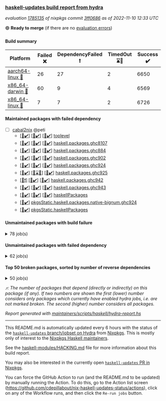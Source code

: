 ### [haskell-updates build report from hydra](https://hydra.nixos.org/jobset/nixpkgs/haskell-updates)
*evaluation [1785135](https://hydra.nixos.org/eval/1785135) of nixpkgs commit [3ff0686](https://github.com/NixOS/nixpkgs/commits/3ff06869dce7b128109ccc78767d18d4271523cc) as of 2022-11-10 12:33 UTC*

:green_circle: **Ready to merge** (if there are no [evaluation errors](https://hydra.nixos.org/jobset/nixpkgs/haskell-updates))

#### Build summary

 | Platform | Failed :x: | DependencyFailed :heavy_exclamation_mark: | TimedOut :hourglass::no_entry_sign: | Success :heavy_check_mark: | 
 | --- | --- | --- | --- | --- | 
 | [aarch64-linux :iphone:](https://hydra.nixos.org/eval/1785135?filter=.aarch64-linux) | 26 | 27 | 2 | 6650 | 
 | [x86_64-darwin :apple:](https://hydra.nixos.org/eval/1785135?filter=.x86_64-darwin) | 60 | 9 | 4 | 6569 | 
 | [x86_64-linux :penguin:](https://hydra.nixos.org/eval/1785135?filter=.x86_64-linux) | 7 | 7 | 2 | 6726 | 
#### Maintained packages with failed dependency
- [ ] [cabal2nix](https://hydra.nixos.org/eval/1785135?filter=cabal2nix) @peti
  - [[:iphone::heavy_check_mark:]](https://hydra.nixos.org/build/197968485) [[:apple::heavy_check_mark:]](https://hydra.nixos.org/build/197968441) [[:penguin::heavy_check_mark:]](https://hydra.nixos.org/build/197968507) [toplevel](https://hydra.nixos.org/eval/1785135?filter=cabal2nix)
  - [[:iphone::heavy_check_mark:]](https://hydra.nixos.org/build/197648235) [[:apple::heavy_check_mark:]](https://hydra.nixos.org/build/197649440) [[:penguin::heavy_check_mark:]](https://hydra.nixos.org/build/197650518) [haskell.packages.ghc8107](https://hydra.nixos.org/eval/1785135?filter=haskell.packages.ghc8107.cabal2nix)
  - [[:iphone::heavy_check_mark:]](https://hydra.nixos.org/build/197651482) [[:apple::heavy_check_mark:]](https://hydra.nixos.org/build/197648738) [[:penguin::heavy_check_mark:]](https://hydra.nixos.org/build/197649741) [haskell.packages.ghc884](https://hydra.nixos.org/eval/1785135?filter=haskell.packages.ghc884.cabal2nix)
  - [[:iphone::heavy_check_mark:]](https://hydra.nixos.org/build/197651268) [[:apple::heavy_check_mark:]](https://hydra.nixos.org/build/197651666) [[:penguin::heavy_check_mark:]](https://hydra.nixos.org/build/197650211) [haskell.packages.ghc902](https://hydra.nixos.org/eval/1785135?filter=haskell.packages.ghc902.cabal2nix)
  - [[:iphone::heavy_check_mark:]](https://hydra.nixos.org/build/198080245) [[:apple::heavy_check_mark:]](https://hydra.nixos.org/build/198080190) [[:penguin::heavy_check_mark:]](https://hydra.nixos.org/build/198080240) [haskell.packages.ghc924](https://hydra.nixos.org/eval/1785135?filter=haskell.packages.ghc924.cabal2nix)
  - [[:iphone::heavy_check_mark:]](https://hydra.nixos.org/build/197932582) [[:apple::hourglass::no_entry_sign:]](https://hydra.nixos.org/build/197932560) [[:penguin::heavy_check_mark:]](https://hydra.nixos.org/build/197932620) [haskell.packages.ghc925](https://hydra.nixos.org/eval/1785135?filter=haskell.packages.ghc925.cabal2nix)
  - [[:iphone::heavy_exclamation_mark:]](https://hydra.nixos.org/build/198080159) [[:apple::heavy_check_mark:]](https://hydra.nixos.org/build/198080205) [[:penguin::heavy_check_mark:]](https://hydra.nixos.org/build/198080109) [haskell.packages.ghc942](https://hydra.nixos.org/eval/1785135?filter=haskell.packages.ghc942.cabal2nix)
  - [[:iphone::heavy_check_mark:]](https://hydra.nixos.org/build/197683150) [[:apple::heavy_check_mark:]](https://hydra.nixos.org/build/197667327) [[:penguin::heavy_check_mark:]](https://hydra.nixos.org/build/197667269) [haskell.packages.ghc943](https://hydra.nixos.org/eval/1785135?filter=haskell.packages.ghc943.cabal2nix)
  - [[:iphone::heavy_check_mark:]](https://hydra.nixos.org/build/197651329) [[:apple::heavy_check_mark:]](https://hydra.nixos.org/build/197649792) [[:penguin::heavy_check_mark:]](https://hydra.nixos.org/build/197651523) [haskellPackages](https://hydra.nixos.org/eval/1785135?filter=haskellPackages.cabal2nix)
  -   [[:penguin::heavy_check_mark:]](https://hydra.nixos.org/build/198080106) [pkgsStatic.haskell.packages.native-bignum.ghc924](https://hydra.nixos.org/eval/1785135?filter=pkgsStatic.haskell.packages.native-bignum.ghc924.cabal2nix)
  -   [[:penguin::heavy_check_mark:]](https://hydra.nixos.org/build/197648354) [pkgsStatic.haskellPackages](https://hydra.nixos.org/eval/1785135?filter=pkgsStatic.haskellPackages.cabal2nix)
#### Unmaintained packages with build failure
<details><summary>78 job(s) </summary>

- [ ] [[:iphone::heavy_check_mark:]](https://hydra.nixos.org/build/197648346) [[:apple::heavy_check_mark:]](https://hydra.nixos.org/build/197649419) [[:penguin::x:]](https://hydra.nixos.org/build/197651538) [haskellPackages.scheduler](https://hydra.nixos.org/eval/1785135?filter=haskellPackages.scheduler)  :arrow_heading_up: 6 | 12
- [ ] [[:iphone::x:]](https://hydra.nixos.org/build/197588888) [[:apple::heavy_check_mark:]](https://hydra.nixos.org/build/197589072) [[:penguin::heavy_check_mark:]](https://hydra.nixos.org/build/197590254) [haskellPackages.OrderedBits](https://hydra.nixos.org/eval/1785135?filter=haskellPackages.OrderedBits)  :arrow_heading_up: 5 | 36
- [ ] [[:iphone::x:]](https://hydra.nixos.org/build/197650798) [[:apple::heavy_check_mark:]](https://hydra.nixos.org/build/197648812) [[:penguin::heavy_check_mark:]](https://hydra.nixos.org/build/197650929) [haskellPackages.hw-json-simd](https://hydra.nixos.org/eval/1785135?filter=haskellPackages.hw-json-simd)  :arrow_heading_up: 4 | 8
- [ ] [[:iphone::x:]](https://hydra.nixos.org/build/197648621) [[:apple::heavy_check_mark:]](https://hydra.nixos.org/build/197651765) [[:penguin::heavy_check_mark:]](https://hydra.nixos.org/build/197649080) [haskellPackages.hw-simd](https://hydra.nixos.org/eval/1785135?filter=haskellPackages.hw-simd)  :arrow_heading_up: 4 | 8
- [ ] [[:iphone::x:]](https://hydra.nixos.org/build/197599848) [[:apple::heavy_check_mark:]](https://hydra.nixos.org/build/197599144) [[:penguin::heavy_check_mark:]](https://hydra.nixos.org/build/197599908) [haskellPackages.long-double](https://hydra.nixos.org/eval/1785135?filter=haskellPackages.long-double)  :arrow_heading_up: 2 | 2
- [ ] [[:iphone::x:]](https://hydra.nixos.org/build/197650258) [[:apple::x:]](https://hydra.nixos.org/build/197650082) [[:penguin::heavy_check_mark:]](https://hydra.nixos.org/build/197649524) [haskellPackages.quic](https://hydra.nixos.org/eval/1785135?filter=haskellPackages.quic)  :arrow_heading_up: 2 | 2
- [ ] [[:iphone::x:]](https://hydra.nixos.org/build/197584819) [[:apple::heavy_check_mark:]](https://hydra.nixos.org/build/197590689) [[:penguin::heavy_check_mark:]](https://hydra.nixos.org/build/197604826) [haskellPackages.freetype2](https://hydra.nixos.org/eval/1785135?filter=haskellPackages.freetype2)  :arrow_heading_up: 1 | 8
- [ ] [[:iphone::x:]](https://hydra.nixos.org/build/197596598) [[:apple::x:]](https://hydra.nixos.org/build/197588217) [[:penguin::heavy_check_mark:]](https://hydra.nixos.org/build/197593375) [haskellPackages.easytensor](https://hydra.nixos.org/eval/1785135?filter=haskellPackages.easytensor)  :arrow_heading_up: 1 | 1
- [ ] [[:iphone::heavy_check_mark:]](https://hydra.nixos.org/build/197651111) [[:apple::x:]](https://hydra.nixos.org/build/197650289) [[:penguin::heavy_check_mark:]](https://hydra.nixos.org/build/197649975) [haskellPackages.gi-gdkx11](https://hydra.nixos.org/eval/1785135?filter=haskellPackages.gi-gdkx11)  :arrow_heading_up: 1 | 1
- [ ] [[:iphone::x:]](https://hydra.nixos.org/build/197590768) [[:apple::heavy_check_mark:]](https://hydra.nixos.org/build/197587217) [[:penguin::heavy_check_mark:]](https://hydra.nixos.org/build/197600619) [haskellPackages.nlopt-haskell](https://hydra.nixos.org/eval/1785135?filter=haskellPackages.nlopt-haskell)  :arrow_heading_up: 1 | 1
- [ ] [[:iphone::heavy_check_mark:]](https://hydra.nixos.org/build/197597403) [[:apple::x:]](https://hydra.nixos.org/build/197596448) [[:penguin::heavy_check_mark:]](https://hydra.nixos.org/build/197595547) [haskellPackages.openal-ffi](https://hydra.nixos.org/eval/1785135?filter=haskellPackages.openal-ffi)  :arrow_heading_up: 1 | 1
- [ ] [[:iphone::heavy_check_mark:]](https://hydra.nixos.org/build/197594370) [[:apple::x:]](https://hydra.nixos.org/build/197593558) [[:penguin::heavy_check_mark:]](https://hydra.nixos.org/build/197589402) [haskellPackages.stm-queue](https://hydra.nixos.org/eval/1785135?filter=haskellPackages.stm-queue)  :arrow_heading_up: 1 | 1
- [ ] [[:iphone::x:]](https://hydra.nixos.org/build/197594699) [[:apple::x:]](https://hydra.nixos.org/build/197593013) [[:penguin::heavy_check_mark:]](https://hydra.nixos.org/build/197587293) [haskellPackages.swisstable](https://hydra.nixos.org/eval/1785135?filter=haskellPackages.swisstable)  :arrow_heading_up: 1 | 1
- [ ] [[:iphone::x:]](https://hydra.nixos.org/build/197601957) [[:apple::heavy_check_mark:]](https://hydra.nixos.org/build/197590693) [[:penguin::heavy_check_mark:]](https://hydra.nixos.org/build/197604108) [haskellPackages.unicode-properties](https://hydra.nixos.org/eval/1785135?filter=haskellPackages.unicode-properties)  :arrow_heading_up: 1 | 1
- [ ] [[:iphone::x:]](https://hydra.nixos.org/build/197596717) [[:apple::heavy_check_mark:]](https://hydra.nixos.org/build/197588771) [[:penguin::heavy_check_mark:]](https://hydra.nixos.org/build/197585972) [haskellPackages.flatparse](https://hydra.nixos.org/eval/1785135?filter=haskellPackages.flatparse)  :arrow_heading_up: 0 | 17
- [ ] [[:iphone::heavy_check_mark:]](https://hydra.nixos.org/build/197591115) [[:apple::x:]](https://hydra.nixos.org/build/197601779) [[:penguin::heavy_check_mark:]](https://hydra.nixos.org/build/197585587) [haskellPackages.PyF](https://hydra.nixos.org/eval/1785135?filter=haskellPackages.PyF)  :arrow_heading_up: 0 | 5
- [ ] [[:iphone::heavy_check_mark:]](https://hydra.nixos.org/build/197591224) [[:apple::x:]](https://hydra.nixos.org/build/197592774) [[:penguin::heavy_check_mark:]](https://hydra.nixos.org/build/197594728) [haskellPackages.hmidi](https://hydra.nixos.org/eval/1785135?filter=haskellPackages.hmidi)  :arrow_heading_up: 0 | 4
- [ ] [[:iphone::heavy_check_mark:]](https://hydra.nixos.org/build/197603161) [[:apple::x:]](https://hydra.nixos.org/build/197648464) [[:penguin::heavy_check_mark:]](https://hydra.nixos.org/build/197601267) [haskellPackages.SDL-mixer](https://hydra.nixos.org/eval/1785135?filter=haskellPackages.SDL-mixer)  :arrow_heading_up: 0 | 2
- [ ] [[:iphone::x:]](https://hydra.nixos.org/build/197651665) [[:apple::x:]](https://hydra.nixos.org/build/197651406) [[:penguin::x:]](https://hydra.nixos.org/build/197649047) [haskellPackages.polysemy-log-co](https://hydra.nixos.org/eval/1785135?filter=haskellPackages.polysemy-log-co)  :arrow_heading_up: 0 | 2
- [ ] [[:iphone::heavy_check_mark:]](https://hydra.nixos.org/build/197589321) [[:apple::x:]](https://hydra.nixos.org/build/197604387) [[:penguin::heavy_check_mark:]](https://hydra.nixos.org/build/197593128) [haskellPackages.posix-socket](https://hydra.nixos.org/eval/1785135?filter=haskellPackages.posix-socket)  :arrow_heading_up: 0 | 2
- [ ] [[:iphone::heavy_check_mark:]](https://hydra.nixos.org/build/197604409) [[:apple::x:]](https://hydra.nixos.org/build/197595484) [[:penguin::heavy_check_mark:]](https://hydra.nixos.org/build/197599064) [haskellPackages.hamid](https://hydra.nixos.org/eval/1785135?filter=haskellPackages.hamid)  :arrow_heading_up: 0 | 1
- [ ] [[:iphone::heavy_check_mark:]](https://hydra.nixos.org/build/197600830) [[:apple::x:]](https://hydra.nixos.org/build/197590908) [[:penguin::heavy_check_mark:]](https://hydra.nixos.org/build/197594131) [haskellPackages.hmatrix-morpheus](https://hydra.nixos.org/eval/1785135?filter=haskellPackages.hmatrix-morpheus)  :arrow_heading_up: 0 | 1
- [ ] [[:iphone::heavy_check_mark:]](https://hydra.nixos.org/build/197587410) [[:apple::x:]](https://hydra.nixos.org/build/197594787) [[:penguin::heavy_check_mark:]](https://hydra.nixos.org/build/197601455) [haskellPackages.huckleberry](https://hydra.nixos.org/eval/1785135?filter=haskellPackages.huckleberry)  :arrow_heading_up: 0 | 1
- [ ] [[:iphone::heavy_check_mark:]](https://hydra.nixos.org/build/197595853) [[:apple::x:]](https://hydra.nixos.org/build/197602652) [[:penguin::heavy_check_mark:]](https://hydra.nixos.org/build/197602102) [haskellPackages.om-time](https://hydra.nixos.org/eval/1785135?filter=haskellPackages.om-time)  :arrow_heading_up: 0 | 1
- [ ] [[:iphone::x:]](https://hydra.nixos.org/build/197604616) [[:apple::heavy_check_mark:]](https://hydra.nixos.org/build/197595986) [[:penguin::heavy_check_mark:]](https://hydra.nixos.org/build/197598233) [haskellPackages.picosat](https://hydra.nixos.org/eval/1785135?filter=haskellPackages.picosat)  :arrow_heading_up: 0 | 1
- [ ] [[:iphone::heavy_check_mark:]](https://hydra.nixos.org/build/197599702) [[:apple::x:]](https://hydra.nixos.org/build/197601490) [[:penguin::heavy_check_mark:]](https://hydra.nixos.org/build/197584989) [haskellPackages.select](https://hydra.nixos.org/eval/1785135?filter=haskellPackages.select)  :arrow_heading_up: 0 | 1
- [ ] [[:iphone::heavy_check_mark:]](https://hydra.nixos.org/build/197603631) [[:apple::x:]](https://hydra.nixos.org/build/197587813) [[:penguin::heavy_check_mark:]](https://hydra.nixos.org/build/197587402) [haskellPackages.sysinfo](https://hydra.nixos.org/eval/1785135?filter=haskellPackages.sysinfo)  :arrow_heading_up: 0 | 1
- [ ] [[:iphone::heavy_check_mark:]](https://hydra.nixos.org/build/197600458) [[:apple::x:]](https://hydra.nixos.org/build/197602928) [[:penguin::heavy_check_mark:]](https://hydra.nixos.org/build/197596246) [haskellPackages.FractalArt](https://hydra.nixos.org/eval/1785135?filter=haskellPackages.FractalArt) 
- [ ] [[:iphone::x:]](https://hydra.nixos.org/build/197588800) [[:apple::heavy_check_mark:]](https://hydra.nixos.org/build/197594982) [[:penguin::heavy_check_mark:]](https://hydra.nixos.org/build/197589813) [haskellPackages.HsASA](https://hydra.nixos.org/eval/1785135?filter=haskellPackages.HsASA) 
- [ ] [[:iphone::heavy_check_mark:]](https://hydra.nixos.org/build/197601006) [[:apple::x:]](https://hydra.nixos.org/build/197594167) [[:penguin::heavy_check_mark:]](https://hydra.nixos.org/build/197602592) [haskellPackages.chiphunk](https://hydra.nixos.org/eval/1785135?filter=haskellPackages.chiphunk) 
- [ ] [[:iphone::x:]](https://hydra.nixos.org/build/197592906) [[:apple::heavy_check_mark:]](https://hydra.nixos.org/build/197585921) [[:penguin::heavy_check_mark:]](https://hydra.nixos.org/build/197587979) [haskellPackages.comfort-fftw](https://hydra.nixos.org/eval/1785135?filter=haskellPackages.comfort-fftw) 
- [ ] [[:iphone::heavy_check_mark:]](https://hydra.nixos.org/build/197594668) [[:apple::x:]](https://hydra.nixos.org/build/197597063) [[:penguin::heavy_check_mark:]](https://hydra.nixos.org/build/197593868) [haskellPackages.diskhash](https://hydra.nixos.org/eval/1785135?filter=haskellPackages.diskhash) 
- [ ] [[:iphone::heavy_check_mark:]](https://hydra.nixos.org/build/197592972) [[:apple::x:]](https://hydra.nixos.org/build/197587269) [[:penguin::heavy_check_mark:]](https://hydra.nixos.org/build/197594512) [haskellPackages.epub-tools](https://hydra.nixos.org/eval/1785135?filter=haskellPackages.epub-tools) 
- [ ] [[:iphone::heavy_check_mark:]](https://hydra.nixos.org/build/197590730) [[:apple::x:]](https://hydra.nixos.org/build/197590108) [[:penguin::heavy_check_mark:]](https://hydra.nixos.org/build/197588382) [haskellPackages.fudgets](https://hydra.nixos.org/eval/1785135?filter=haskellPackages.fudgets) 
- [ ] [[:iphone::heavy_check_mark:]](https://hydra.nixos.org/build/197648632) [[:apple::x:]](https://hydra.nixos.org/build/197650138) [[:penguin::heavy_check_mark:]](https://hydra.nixos.org/build/197649444) [haskellPackages.gerrit](https://hydra.nixos.org/eval/1785135?filter=haskellPackages.gerrit) 
- [ ] [[:apple::x:]](https://hydra.nixos.org/build/197649686) [haskellPackages.gi-gtkosxapplication](https://hydra.nixos.org/eval/1785135?filter=haskellPackages.gi-gtkosxapplication) 
- [ ] [[:iphone::x:]](https://hydra.nixos.org/build/198080227) [[:penguin::heavy_check_mark:]](https://hydra.nixos.org/build/198080133) [haskellPackages.gnome-keyring](https://hydra.nixos.org/eval/1785135?filter=haskellPackages.gnome-keyring) 
- [ ] [[:apple::x:]](https://hydra.nixos.org/build/197605025) [haskellPackages.gtk-mac-integration](https://hydra.nixos.org/eval/1785135?filter=haskellPackages.gtk-mac-integration) 
- [ ] [[:iphone::heavy_check_mark:]](https://hydra.nixos.org/build/197589671) [[:apple::x:]](https://hydra.nixos.org/build/197589996) [[:penguin::heavy_check_mark:]](https://hydra.nixos.org/build/197604216) [haskellPackages.gtk-traymanager](https://hydra.nixos.org/eval/1785135?filter=haskellPackages.gtk-traymanager) 
- [ ] [[:apple::x:]](https://hydra.nixos.org/build/197592495) [haskellPackages.gtk3-mac-integration](https://hydra.nixos.org/eval/1785135?filter=haskellPackages.gtk3-mac-integration) 
- [ ] [[:iphone::heavy_check_mark:]](https://hydra.nixos.org/build/197602883) [[:apple::x:]](https://hydra.nixos.org/build/197592426) [[:penguin::heavy_check_mark:]](https://hydra.nixos.org/build/197587646) [haskellPackages.hid](https://hydra.nixos.org/eval/1785135?filter=haskellPackages.hid) 
- [ ] [[:iphone::heavy_check_mark:]](https://hydra.nixos.org/build/197604069) [[:apple::x:]](https://hydra.nixos.org/build/197597473) [[:penguin::heavy_check_mark:]](https://hydra.nixos.org/build/197587110) [haskellPackages.highlight](https://hydra.nixos.org/eval/1785135?filter=haskellPackages.highlight) 
- [ ] [[:iphone::heavy_check_mark:]](https://hydra.nixos.org/build/197590258) [[:apple::x:]](https://hydra.nixos.org/build/197593132) [[:penguin::heavy_check_mark:]](https://hydra.nixos.org/build/197591198) [haskellPackages.hsshellscript](https://hydra.nixos.org/eval/1785135?filter=haskellPackages.hsshellscript) 
- [ ] [[:iphone::heavy_check_mark:]](https://hydra.nixos.org/build/197585143) [[:apple::x:]](https://hydra.nixos.org/build/197590224) [[:penguin::heavy_check_mark:]](https://hydra.nixos.org/build/197595569) [haskellPackages.hssourceinfo](https://hydra.nixos.org/eval/1785135?filter=haskellPackages.hssourceinfo) 
- [ ] [[:iphone::x:]](https://hydra.nixos.org/build/197651280) [[:apple::x:]](https://hydra.nixos.org/build/197651512) [[:penguin::x:]](https://hydra.nixos.org/build/197648545) [haskellPackages.imm](https://hydra.nixos.org/eval/1785135?filter=haskellPackages.imm) 
- [ ] [[:iphone::heavy_check_mark:]](https://hydra.nixos.org/build/197585893) [[:apple::x:]](https://hydra.nixos.org/build/197591045) [[:penguin::heavy_check_mark:]](https://hydra.nixos.org/build/197604896) [haskellPackages.interprocess](https://hydra.nixos.org/eval/1785135?filter=haskellPackages.interprocess) 
- [ ] [[:iphone::heavy_check_mark:]](https://hydra.nixos.org/build/197586179) [[:apple::x:]](https://hydra.nixos.org/build/197591643) [[:penguin::heavy_check_mark:]](https://hydra.nixos.org/build/197590945) [haskellPackages.ipcvar](https://hydra.nixos.org/eval/1785135?filter=haskellPackages.ipcvar) 
- [ ] [[:iphone::x:]](https://hydra.nixos.org/build/197648348) [[:apple::heavy_check_mark:]](https://hydra.nixos.org/build/197649599) [[:penguin::heavy_check_mark:]](https://hydra.nixos.org/build/197651146) [haskellPackages.jammittools](https://hydra.nixos.org/eval/1785135?filter=haskellPackages.jammittools) 
- [ ] [[:apple::x:]](https://hydra.nixos.org/build/197603990) [haskellPackages.kqueue](https://hydra.nixos.org/eval/1785135?filter=haskellPackages.kqueue) 
- [ ] [[:iphone::heavy_check_mark:]](https://hydra.nixos.org/build/197589586) [[:apple::x:]](https://hydra.nixos.org/build/197593638) [[:penguin::heavy_check_mark:]](https://hydra.nixos.org/build/197590434) [haskellPackages.linux-framebuffer](https://hydra.nixos.org/eval/1785135?filter=haskellPackages.linux-framebuffer) 
- [ ] [[:iphone::heavy_check_mark:]](https://hydra.nixos.org/build/197648424) [[:apple::x:]](https://hydra.nixos.org/build/197648918) [[:penguin::heavy_check_mark:]](https://hydra.nixos.org/build/197649896) [haskellPackages.lxd-client-config](https://hydra.nixos.org/eval/1785135?filter=haskellPackages.lxd-client-config) 
- [ ] [[:iphone::heavy_check_mark:]](https://hydra.nixos.org/build/197651890) [[:apple::x:]](https://hydra.nixos.org/build/197650652) [[:penguin::heavy_check_mark:]](https://hydra.nixos.org/build/197648765) [haskellPackages.mediawiki2latex](https://hydra.nixos.org/eval/1785135?filter=haskellPackages.mediawiki2latex) 
- [ ] [[:iphone::heavy_check_mark:]](https://hydra.nixos.org/build/197602114) [[:apple::x:]](https://hydra.nixos.org/build/197603067) [[:penguin::heavy_check_mark:]](https://hydra.nixos.org/build/197600162) [haskellPackages.memfd](https://hydra.nixos.org/eval/1785135?filter=haskellPackages.memfd) 
- [ ] [[:iphone::heavy_check_mark:]](https://hydra.nixos.org/build/197584632) [[:apple::x:]](https://hydra.nixos.org/build/197593252) [[:penguin::heavy_check_mark:]](https://hydra.nixos.org/build/197586418) [haskellPackages.mercury-api](https://hydra.nixos.org/eval/1785135?filter=haskellPackages.mercury-api) 
- [ ] [[:iphone::heavy_check_mark:]](https://hydra.nixos.org/build/197588935) [[:apple::heavy_check_mark:]](https://hydra.nixos.org/build/197592956) [[:penguin::x:]](https://hydra.nixos.org/build/197599110) [haskellPackages.mock-time](https://hydra.nixos.org/eval/1785135?filter=haskellPackages.mock-time) 
- [ ] [[:iphone::heavy_check_mark:]](https://hydra.nixos.org/build/197968466) [[:apple::x:]](https://hydra.nixos.org/build/197968430) [[:penguin::heavy_check_mark:]](https://hydra.nixos.org/build/197968439) [haskellPackages.nix-serve-ng](https://hydra.nixos.org/eval/1785135?filter=haskellPackages.nix-serve-ng) 
- [ ] [[:iphone::heavy_check_mark:]](https://hydra.nixos.org/build/197648674) [[:apple::x:]](https://hydra.nixos.org/build/197649998) [[:penguin::heavy_check_mark:]](https://hydra.nixos.org/build/197650005) [haskellPackages.persistent-pagination](https://hydra.nixos.org/eval/1785135?filter=haskellPackages.persistent-pagination) 
- [ ] [[:iphone::heavy_check_mark:]](https://hydra.nixos.org/build/197651843) [[:apple::x:]](https://hydra.nixos.org/build/197649666) [[:penguin::heavy_check_mark:]](https://hydra.nixos.org/build/197651445) [haskellPackages.phatsort](https://hydra.nixos.org/eval/1785135?filter=haskellPackages.phatsort) 
- [ ] [[:iphone::heavy_check_mark:]](https://hydra.nixos.org/build/197589767) [[:apple::x:]](https://hydra.nixos.org/build/197591268) [[:penguin::heavy_check_mark:]](https://hydra.nixos.org/build/197584722) [haskellPackages.ping-wrapper](https://hydra.nixos.org/eval/1785135?filter=haskellPackages.ping-wrapper) 
- [ ] [[:iphone::heavy_check_mark:]](https://hydra.nixos.org/build/197593459) [[:apple::x:]](https://hydra.nixos.org/build/197604469) [[:penguin::heavy_check_mark:]](https://hydra.nixos.org/build/197601035) [haskellPackages.posix-timer](https://hydra.nixos.org/eval/1785135?filter=haskellPackages.posix-timer) 
- [ ] [[:iphone::heavy_check_mark:]](https://hydra.nixos.org/build/197648699) [[:apple::x:]](https://hydra.nixos.org/build/197649397) [[:penguin::heavy_check_mark:]](https://hydra.nixos.org/build/197649230) [haskellPackages.powerqueue-distributed](https://hydra.nixos.org/eval/1785135?filter=haskellPackages.powerqueue-distributed) 
- [ ] [[:iphone::heavy_check_mark:]](https://hydra.nixos.org/build/197593448) [[:apple::x:]](https://hydra.nixos.org/build/197604229) [[:penguin::heavy_check_mark:]](https://hydra.nixos.org/build/197599113) [haskellPackages.procex](https://hydra.nixos.org/eval/1785135?filter=haskellPackages.procex) 
- [ ] [[:iphone::heavy_check_mark:]](https://hydra.nixos.org/build/197585425) [[:apple::x:]](https://hydra.nixos.org/build/197590593) [[:penguin::heavy_check_mark:]](https://hydra.nixos.org/build/197585831) [haskellPackages.pthread](https://hydra.nixos.org/eval/1785135?filter=haskellPackages.pthread) 
- [ ] [[:iphone::x:]](https://hydra.nixos.org/build/197594170) [[:apple::heavy_check_mark:]](https://hydra.nixos.org/build/197589976) [[:penguin::heavy_check_mark:]](https://hydra.nixos.org/build/197593409) [haskellPackages.risc386](https://hydra.nixos.org/eval/1785135?filter=haskellPackages.risc386) 
- [ ] [[:iphone::heavy_check_mark:]](https://hydra.nixos.org/build/197599833) [[:apple::x:]](https://hydra.nixos.org/build/197651719) [[:penguin::heavy_check_mark:]](https://hydra.nixos.org/build/197597798) [haskellPackages.sfml-audio](https://hydra.nixos.org/eval/1785135?filter=haskellPackages.sfml-audio) 
- [ ] [[:iphone::heavy_check_mark:]](https://hydra.nixos.org/build/197649750) [[:apple::x:]](https://hydra.nixos.org/build/197649401) [[:penguin::heavy_check_mark:]](https://hydra.nixos.org/build/197650721) [haskellPackages.skews](https://hydra.nixos.org/eval/1785135?filter=haskellPackages.skews) 
- [ ] [[:iphone::x:]](https://hydra.nixos.org/build/197592693) [[:apple::x:]](https://hydra.nixos.org/build/197596138) [[:penguin::heavy_check_mark:]](https://hydra.nixos.org/build/197593181) [haskellPackages.slugify](https://hydra.nixos.org/eval/1785135?filter=haskellPackages.slugify) 
- [ ] [[:iphone::heavy_check_mark:]](https://hydra.nixos.org/build/197593920) [[:apple::x:]](https://hydra.nixos.org/build/197600527) [[:penguin::heavy_check_mark:]](https://hydra.nixos.org/build/197602902) [haskellPackages.tailfile-hinotify](https://hydra.nixos.org/eval/1785135?filter=haskellPackages.tailfile-hinotify) 
- [ ] [[:iphone::x:]](https://hydra.nixos.org/build/197651570) [[:apple::x:]](https://hydra.nixos.org/build/197651471) [[:penguin::x:]](https://hydra.nixos.org/build/197648596) [haskellPackages.termbox-banana](https://hydra.nixos.org/eval/1785135?filter=haskellPackages.termbox-banana) 
- [ ] [[:iphone::x:]](https://hydra.nixos.org/build/197648928) [[:apple::x:]](https://hydra.nixos.org/build/197648428) [[:penguin::x:]](https://hydra.nixos.org/build/197651662) [haskellPackages.termbox-tea](https://hydra.nixos.org/eval/1785135?filter=haskellPackages.termbox-tea) 
- [ ] [[:iphone::x:]](https://hydra.nixos.org/build/197650554) [[:apple::x:]](https://hydra.nixos.org/build/197650190) [[:penguin::heavy_exclamation_mark:]](https://hydra.nixos.org/build/197649978) [haskellPackages.text-compression](https://hydra.nixos.org/eval/1785135?filter=haskellPackages.text-compression) 
- [ ] [[:iphone::x:]](https://hydra.nixos.org/build/197650711) [[:apple::x:]](https://hydra.nixos.org/build/197649938) [[:penguin::x:]](https://hydra.nixos.org/build/197650424) [haskellPackages.type-level-kv-list-esqueleto](https://hydra.nixos.org/eval/1785135?filter=haskellPackages.type-level-kv-list-esqueleto) 
- [ ] [[:iphone::x:]](https://hydra.nixos.org/build/197587454) [[:apple::heavy_check_mark:]](https://hydra.nixos.org/build/197600912) [[:penguin::heavy_check_mark:]](https://hydra.nixos.org/build/197591429) [haskellPackages.wiringPi](https://hydra.nixos.org/eval/1785135?filter=haskellPackages.wiringPi) 
- [ ] [[:iphone::x:]](https://hydra.nixos.org/build/197589071) [[:apple::heavy_check_mark:]](https://hydra.nixos.org/build/197604693) [[:penguin::heavy_check_mark:]](https://hydra.nixos.org/build/197591227) [haskellPackages.x86-64bit](https://hydra.nixos.org/eval/1785135?filter=haskellPackages.x86-64bit) 
- [ ] [[:iphone::heavy_check_mark:]](https://hydra.nixos.org/build/197596285) [[:apple::x:]](https://hydra.nixos.org/build/197595445) [[:penguin::heavy_check_mark:]](https://hydra.nixos.org/build/197586190) [haskellPackages.xmonad-utils](https://hydra.nixos.org/eval/1785135?filter=haskellPackages.xmonad-utils) 
- [ ] [[:iphone::heavy_check_mark:]](https://hydra.nixos.org/build/197597624) [[:apple::x:]](https://hydra.nixos.org/build/197600188) [[:penguin::heavy_check_mark:]](https://hydra.nixos.org/build/197590112) [haskellPackages.yoga](https://hydra.nixos.org/eval/1785135?filter=haskellPackages.yoga) 
- [ ] [[:iphone::heavy_check_mark:]](https://hydra.nixos.org/build/197596452) [[:apple::x:]](https://hydra.nixos.org/build/197597134) [[:penguin::heavy_check_mark:]](https://hydra.nixos.org/build/197594158) [haskellPackages.zot](https://hydra.nixos.org/eval/1785135?filter=haskellPackages.zot) 
- [ ] [[:iphone::heavy_check_mark:]](https://hydra.nixos.org/build/197588146) [[:apple::x:]](https://hydra.nixos.org/build/197589891) [[:penguin::heavy_check_mark:]](https://hydra.nixos.org/build/197604849) [haskellPackages.zxcvbn-c](https://hydra.nixos.org/eval/1785135?filter=haskellPackages.zxcvbn-c) 
</details>

#### Unmaintained packages with failed dependency
<details><summary>62 job(s) </summary>

- [ ] [[:iphone::heavy_check_mark:]](https://hydra.nixos.org/build/197651162) [[:apple::heavy_check_mark:]](https://hydra.nixos.org/build/197650653) [[:penguin::heavy_exclamation_mark:]](https://hydra.nixos.org/build/197649478) [haskellPackages.massiv](https://hydra.nixos.org/eval/1785135?filter=haskellPackages.massiv)  :arrow_heading_up: 5 | 10
- [ ] [[:iphone::heavy_exclamation_mark:]](https://hydra.nixos.org/build/197585744) [[:apple::heavy_check_mark:]](https://hydra.nixos.org/build/197596133) [[:penguin::heavy_check_mark:]](https://hydra.nixos.org/build/197591160) [haskellPackages.PrimitiveArray](https://hydra.nixos.org/eval/1785135?filter=haskellPackages.PrimitiveArray)  :arrow_heading_up: 4 | 35
- [ ] [hpack](https://hydra.nixos.org/eval/1785135?filter=hpack)  :arrow_heading_up: 4 | 15
  - [[:iphone::heavy_check_mark:]](https://hydra.nixos.org/build/197650114) [[:apple::heavy_check_mark:]](https://hydra.nixos.org/build/197649807) [[:penguin::heavy_check_mark:]](https://hydra.nixos.org/build/197651939) [toplevel](https://hydra.nixos.org/eval/1785135?filter=hpack)
  - [[:iphone::heavy_check_mark:]](https://hydra.nixos.org/build/197650323) [[:apple::heavy_check_mark:]](https://hydra.nixos.org/build/197649498) [[:penguin::heavy_check_mark:]](https://hydra.nixos.org/build/197650282) [haskell.packages.ghc8107](https://hydra.nixos.org/eval/1785135?filter=haskell.packages.ghc8107.hpack)
  - [[:iphone::heavy_check_mark:]](https://hydra.nixos.org/build/197650904) [[:apple::heavy_check_mark:]](https://hydra.nixos.org/build/197648352) [[:penguin::heavy_check_mark:]](https://hydra.nixos.org/build/197651186) [haskell.packages.ghc884](https://hydra.nixos.org/eval/1785135?filter=haskell.packages.ghc884.hpack)
  - [[:iphone::heavy_check_mark:]](https://hydra.nixos.org/build/197649459) [[:apple::heavy_check_mark:]](https://hydra.nixos.org/build/197648990) [[:penguin::heavy_check_mark:]](https://hydra.nixos.org/build/197649072) [haskell.packages.ghc902](https://hydra.nixos.org/eval/1785135?filter=haskell.packages.ghc902.hpack)
  - [[:iphone::heavy_check_mark:]](https://hydra.nixos.org/build/198080103) [[:apple::heavy_check_mark:]](https://hydra.nixos.org/build/198080143) [[:penguin::heavy_check_mark:]](https://hydra.nixos.org/build/198080139) [haskell.packages.ghc924](https://hydra.nixos.org/eval/1785135?filter=haskell.packages.ghc924.hpack)
  - [[:iphone::heavy_check_mark:]](https://hydra.nixos.org/build/197932606) [[:apple::heavy_check_mark:]](https://hydra.nixos.org/build/197932544) [[:penguin::heavy_check_mark:]](https://hydra.nixos.org/build/197932623) [haskell.packages.ghc925](https://hydra.nixos.org/eval/1785135?filter=haskell.packages.ghc925.hpack)
  - [[:iphone::heavy_exclamation_mark:]](https://hydra.nixos.org/build/198080203) [[:apple::heavy_check_mark:]](https://hydra.nixos.org/build/198080206) [[:penguin::heavy_check_mark:]](https://hydra.nixos.org/build/198080228) [haskell.packages.ghc942](https://hydra.nixos.org/eval/1785135?filter=haskell.packages.ghc942.hpack)
  - [[:iphone::heavy_check_mark:]](https://hydra.nixos.org/build/197667320) [[:apple::heavy_check_mark:]](https://hydra.nixos.org/build/197667308) [[:penguin::heavy_check_mark:]](https://hydra.nixos.org/build/197667271) [haskell.packages.ghc943](https://hydra.nixos.org/eval/1785135?filter=haskell.packages.ghc943.hpack)
  - [[:iphone::heavy_check_mark:]](https://hydra.nixos.org/build/197650089) [[:apple::heavy_check_mark:]](https://hydra.nixos.org/build/197648958) [[:penguin::heavy_check_mark:]](https://hydra.nixos.org/build/197651343) [haskellPackages](https://hydra.nixos.org/eval/1785135?filter=haskellPackages.hpack)
- [ ] [[:iphone::heavy_exclamation_mark:]](https://hydra.nixos.org/build/197588616) [[:apple::heavy_check_mark:]](https://hydra.nixos.org/build/197588158) [[:penguin::heavy_check_mark:]](https://hydra.nixos.org/build/197592647) [haskellPackages.BiobaseTypes](https://hydra.nixos.org/eval/1785135?filter=haskellPackages.BiobaseTypes)  :arrow_heading_up: 3 | 21
- [ ] [[:iphone::heavy_exclamation_mark:]](https://hydra.nixos.org/build/197651480) [[:apple::heavy_check_mark:]](https://hydra.nixos.org/build/197651324) [[:penguin::heavy_check_mark:]](https://hydra.nixos.org/build/197649491) [haskellPackages.hw-json-standard-cursor](https://hydra.nixos.org/eval/1785135?filter=haskellPackages.hw-json-standard-cursor)  :arrow_heading_up: 2 | 6
- [ ] [[:iphone::heavy_exclamation_mark:]](https://hydra.nixos.org/build/197648685) [[:apple::heavy_check_mark:]](https://hydra.nixos.org/build/197649415) [[:penguin::heavy_check_mark:]](https://hydra.nixos.org/build/197651035) [haskellPackages.hw-json-simple-cursor](https://hydra.nixos.org/eval/1785135?filter=haskellPackages.hw-json-simple-cursor)  :arrow_heading_up: 2 | 4
- [ ] [[:iphone::heavy_exclamation_mark:]](https://hydra.nixos.org/build/197586425) [[:apple::heavy_check_mark:]](https://hydra.nixos.org/build/197586492) [[:penguin::heavy_check_mark:]](https://hydra.nixos.org/build/197599102) [haskellPackages.BiobaseENA](https://hydra.nixos.org/eval/1785135?filter=haskellPackages.BiobaseENA)  :arrow_heading_up: 1 | 18
- [ ] [[:iphone::heavy_check_mark:]](https://hydra.nixos.org/build/197649729) [[:apple::heavy_check_mark:]](https://hydra.nixos.org/build/197651315) [[:penguin::heavy_exclamation_mark:]](https://hydra.nixos.org/build/197650495) [haskellPackages.Color](https://hydra.nixos.org/eval/1785135?filter=haskellPackages.Color)  :arrow_heading_up: 1 | 6
- [ ] [hoogle](https://hydra.nixos.org/eval/1785135?filter=hoogle)  :arrow_heading_up: 1 | 3
  - [[:iphone::heavy_check_mark:]](https://hydra.nixos.org/build/197649778) [[:apple::heavy_check_mark:]](https://hydra.nixos.org/build/197649267) [[:penguin::heavy_check_mark:]](https://hydra.nixos.org/build/197648305) [haskell.packages.ghc8107](https://hydra.nixos.org/eval/1785135?filter=haskell.packages.ghc8107.hoogle)
  - [[:iphone::heavy_check_mark:]](https://hydra.nixos.org/build/197649340) [[:apple::heavy_check_mark:]](https://hydra.nixos.org/build/197650100) [[:penguin::heavy_check_mark:]](https://hydra.nixos.org/build/197650744) [haskell.packages.ghc884](https://hydra.nixos.org/eval/1785135?filter=haskell.packages.ghc884.hoogle)
  - [[:iphone::heavy_check_mark:]](https://hydra.nixos.org/build/197650982) [[:apple::heavy_check_mark:]](https://hydra.nixos.org/build/197649795) [[:penguin::heavy_check_mark:]](https://hydra.nixos.org/build/197651214) [haskell.packages.ghc902](https://hydra.nixos.org/eval/1785135?filter=haskell.packages.ghc902.hoogle)
  - [[:iphone::heavy_check_mark:]](https://hydra.nixos.org/build/198080102) [[:apple::heavy_check_mark:]](https://hydra.nixos.org/build/198080154) [[:penguin::heavy_check_mark:]](https://hydra.nixos.org/build/198080246) [haskell.packages.ghc924](https://hydra.nixos.org/eval/1785135?filter=haskell.packages.ghc924.hoogle)
  - [[:iphone::hourglass::no_entry_sign:]](https://hydra.nixos.org/build/197932564) [[:apple::hourglass::no_entry_sign:]](https://hydra.nixos.org/build/197932624) [[:penguin::hourglass::no_entry_sign:]](https://hydra.nixos.org/build/197932595) [haskell.packages.ghc925](https://hydra.nixos.org/eval/1785135?filter=haskell.packages.ghc925.hoogle)
  - [[:iphone::heavy_exclamation_mark:]](https://hydra.nixos.org/build/198080212) [[:apple::heavy_check_mark:]](https://hydra.nixos.org/build/198080127) [[:penguin::heavy_check_mark:]](https://hydra.nixos.org/build/198080186) [haskell.packages.ghc942](https://hydra.nixos.org/eval/1785135?filter=haskell.packages.ghc942.hoogle)
  - [[:iphone::hourglass::no_entry_sign:]](https://hydra.nixos.org/build/197667279) [[:apple::hourglass::no_entry_sign:]](https://hydra.nixos.org/build/197667312) [[:penguin::hourglass::no_entry_sign:]](https://hydra.nixos.org/build/197667315) [haskell.packages.ghc943](https://hydra.nixos.org/eval/1785135?filter=haskell.packages.ghc943.hoogle)
  - [[:iphone::heavy_check_mark:]](https://hydra.nixos.org/build/197650461) [[:apple::heavy_check_mark:]](https://hydra.nixos.org/build/197648382) [[:penguin::heavy_check_mark:]](https://hydra.nixos.org/build/197651532) [haskellPackages](https://hydra.nixos.org/eval/1785135?filter=haskellPackages.hoogle)
- [ ] [[:iphone::heavy_exclamation_mark:]](https://hydra.nixos.org/build/197649893) [[:apple::heavy_check_mark:]](https://hydra.nixos.org/build/197651709) [[:penguin::heavy_check_mark:]](https://hydra.nixos.org/build/197648304) [haskellPackages.hw-json](https://hydra.nixos.org/eval/1785135?filter=haskellPackages.hw-json)  :arrow_heading_up: 1 | 3
- [ ] [[:iphone::heavy_exclamation_mark:]](https://hydra.nixos.org/build/197651075) [[:apple::heavy_exclamation_mark:]](https://hydra.nixos.org/build/197650705) [[:penguin::heavy_check_mark:]](https://hydra.nixos.org/build/197651353) [haskellPackages.http3](https://hydra.nixos.org/eval/1785135?filter=haskellPackages.http3)  :arrow_heading_up: 1 | 1
- [ ] [[:iphone::heavy_check_mark:]](https://hydra.nixos.org/build/197648589) [[:apple::heavy_exclamation_mark:]](https://hydra.nixos.org/build/197651907) [[:penguin::heavy_check_mark:]](https://hydra.nixos.org/build/197648463) [haskellPackages.wss-client](https://hydra.nixos.org/eval/1785135?filter=haskellPackages.wss-client)  :arrow_heading_up: 1 | 1
- [ ] [[:iphone::heavy_exclamation_mark:]](https://hydra.nixos.org/build/197589262) [[:apple::heavy_check_mark:]](https://hydra.nixos.org/build/197594346) [[:penguin::heavy_check_mark:]](https://hydra.nixos.org/build/197592526) [haskellPackages.BiobaseXNA](https://hydra.nixos.org/eval/1785135?filter=haskellPackages.BiobaseXNA)  :arrow_heading_up: 0 | 17
- [ ] [[:iphone::heavy_exclamation_mark:]](https://hydra.nixos.org/build/197587550) [[:apple::heavy_check_mark:]](https://hydra.nixos.org/build/197585756) [[:penguin::heavy_check_mark:]](https://hydra.nixos.org/build/197597460) [haskellPackages.BiobaseFasta](https://hydra.nixos.org/eval/1785135?filter=haskellPackages.BiobaseFasta)  :arrow_heading_up: 0 | 3
- [ ] [[:iphone::heavy_exclamation_mark:]](https://hydra.nixos.org/build/197648398) [[:apple::heavy_check_mark:]](https://hydra.nixos.org/build/197649819) [[:penguin::heavy_check_mark:]](https://hydra.nixos.org/build/197651483) [haskellPackages.hw-dsv](https://hydra.nixos.org/eval/1785135?filter=haskellPackages.hw-dsv)  :arrow_heading_up: 0 | 3
- [ ] [[:iphone::heavy_exclamation_mark:]](https://hydra.nixos.org/build/197651696) [[:apple::heavy_check_mark:]](https://hydra.nixos.org/build/197648499) [[:penguin::heavy_check_mark:]](https://hydra.nixos.org/build/197651574) [haskellPackages.hw-json-lens](https://hydra.nixos.org/eval/1785135?filter=haskellPackages.hw-json-lens)  :arrow_heading_up: 0 | 1
- [ ] [[:iphone::heavy_check_mark:]](https://hydra.nixos.org/build/197651310) [[:apple::heavy_check_mark:]](https://hydra.nixos.org/build/197649162) [[:penguin::heavy_exclamation_mark:]](https://hydra.nixos.org/build/197651462) [haskellPackages.massiv-io](https://hydra.nixos.org/eval/1785135?filter=haskellPackages.massiv-io)  :arrow_heading_up: 0 | 1
- [ ] [[:iphone::heavy_check_mark:]](https://hydra.nixos.org/build/197651264) [[:apple::heavy_check_mark:]](https://hydra.nixos.org/build/197650793) [[:penguin::heavy_exclamation_mark:]](https://hydra.nixos.org/build/197649014) [haskellPackages.ConClusion](https://hydra.nixos.org/eval/1785135?filter=haskellPackages.ConClusion) 
- [ ] [[:iphone::heavy_exclamation_mark:]](https://hydra.nixos.org/build/197595967) [[:apple::heavy_check_mark:]](https://hydra.nixos.org/build/197651743) [[:penguin::heavy_check_mark:]](https://hydra.nixos.org/build/197597163) [haskellPackages.align-audio](https://hydra.nixos.org/eval/1785135?filter=haskellPackages.align-audio) 
- [ ] [cabal2nix-unstable](https://hydra.nixos.org/eval/1785135?filter=cabal2nix-unstable) 
  - [[:iphone::heavy_check_mark:]](https://hydra.nixos.org/build/197968489) [[:apple::heavy_check_mark:]](https://hydra.nixos.org/build/197968494) [[:penguin::heavy_check_mark:]](https://hydra.nixos.org/build/197968506) [haskell.packages.ghc8107](https://hydra.nixos.org/eval/1785135?filter=haskell.packages.ghc8107.cabal2nix-unstable)
  - [[:iphone::heavy_check_mark:]](https://hydra.nixos.org/build/197968474) [[:apple::heavy_check_mark:]](https://hydra.nixos.org/build/197968499) [[:penguin::heavy_check_mark:]](https://hydra.nixos.org/build/197968521) [haskell.packages.ghc884](https://hydra.nixos.org/eval/1785135?filter=haskell.packages.ghc884.cabal2nix-unstable)
  - [[:iphone::heavy_check_mark:]](https://hydra.nixos.org/build/197968458) [[:apple::heavy_check_mark:]](https://hydra.nixos.org/build/197968475) [[:penguin::heavy_check_mark:]](https://hydra.nixos.org/build/197968435) [haskell.packages.ghc902](https://hydra.nixos.org/eval/1785135?filter=haskell.packages.ghc902.cabal2nix-unstable)
  - [[:iphone::heavy_check_mark:]](https://hydra.nixos.org/build/198080254) [[:apple::heavy_check_mark:]](https://hydra.nixos.org/build/198080157) [[:penguin::heavy_check_mark:]](https://hydra.nixos.org/build/198080116) [haskell.packages.ghc924](https://hydra.nixos.org/eval/1785135?filter=haskell.packages.ghc924.cabal2nix-unstable)
  - [[:iphone::heavy_check_mark:]](https://hydra.nixos.org/build/197968484) [[:apple::heavy_check_mark:]](https://hydra.nixos.org/build/197968490) [[:penguin::heavy_check_mark:]](https://hydra.nixos.org/build/197968449) [haskell.packages.ghc925](https://hydra.nixos.org/eval/1785135?filter=haskell.packages.ghc925.cabal2nix-unstable)
  - [[:iphone::heavy_exclamation_mark:]](https://hydra.nixos.org/build/198080150) [[:apple::heavy_check_mark:]](https://hydra.nixos.org/build/198080145) [[:penguin::heavy_check_mark:]](https://hydra.nixos.org/build/198080148) [haskell.packages.ghc942](https://hydra.nixos.org/eval/1785135?filter=haskell.packages.ghc942.cabal2nix-unstable)
  - [[:iphone::heavy_check_mark:]](https://hydra.nixos.org/build/197968459) [[:apple::heavy_check_mark:]](https://hydra.nixos.org/build/197968440) [[:penguin::heavy_check_mark:]](https://hydra.nixos.org/build/197968511) [haskell.packages.ghc943](https://hydra.nixos.org/eval/1785135?filter=haskell.packages.ghc943.cabal2nix-unstable)
  - [[:iphone::heavy_check_mark:]](https://hydra.nixos.org/build/197968479) [[:apple::heavy_check_mark:]](https://hydra.nixos.org/build/197968476) [[:penguin::heavy_check_mark:]](https://hydra.nixos.org/build/197968438) [haskellPackages](https://hydra.nixos.org/eval/1785135?filter=haskellPackages.cabal2nix-unstable)
- [ ] [[:iphone::heavy_check_mark:]](https://hydra.nixos.org/build/197649970) [[:apple::heavy_check_mark:]](https://hydra.nixos.org/build/197651513) [[:penguin::heavy_exclamation_mark:]](https://hydra.nixos.org/build/197648887) [haskellPackages.digraph](https://hydra.nixos.org/eval/1785135?filter=haskellPackages.digraph) 
- [ ] [[:iphone::heavy_exclamation_mark:]](https://hydra.nixos.org/build/197587376) [[:apple::heavy_exclamation_mark:]](https://hydra.nixos.org/build/197590354) [[:penguin::heavy_check_mark:]](https://hydra.nixos.org/build/197593262) [haskellPackages.easytensor-vulkan](https://hydra.nixos.org/eval/1785135?filter=haskellPackages.easytensor-vulkan) 
- [ ] [[:iphone::heavy_exclamation_mark:]](https://hydra.nixos.org/build/197588503) [[:apple::heavy_check_mark:]](https://hydra.nixos.org/build/197584600) [[:penguin::heavy_check_mark:]](https://hydra.nixos.org/build/197600851) [haskellPackages.harfbuzz-pure](https://hydra.nixos.org/eval/1785135?filter=haskellPackages.harfbuzz-pure) 
- [ ] [[:iphone::heavy_exclamation_mark:]](https://hydra.nixos.org/build/197602373) [[:apple::heavy_check_mark:]](https://hydra.nixos.org/build/197588584) [[:penguin::heavy_check_mark:]](https://hydra.nixos.org/build/197596733) [haskellPackages.hmatrix-nlopt](https://hydra.nixos.org/eval/1785135?filter=haskellPackages.hmatrix-nlopt) 
- [ ] [[:iphone::heavy_exclamation_mark:]](https://hydra.nixos.org/build/197590251) [[:apple::heavy_exclamation_mark:]](https://hydra.nixos.org/build/197599523) [[:penguin::heavy_check_mark:]](https://hydra.nixos.org/build/197594537) [haskellPackages.hs-swisstable-hashtables-class](https://hydra.nixos.org/eval/1785135?filter=haskellPackages.hs-swisstable-hashtables-class) 
- [ ] [[:iphone::heavy_exclamation_mark:]](https://hydra.nixos.org/build/197649497) [[:apple::heavy_check_mark:]](https://hydra.nixos.org/build/197648784) [[:penguin::heavy_check_mark:]](https://hydra.nixos.org/build/197649183) [haskellPackages.hw-simd-cli](https://hydra.nixos.org/eval/1785135?filter=haskellPackages.hw-simd-cli) 
- [ ] [[:iphone::heavy_check_mark:]](https://hydra.nixos.org/build/197590167) [[:apple::heavy_exclamation_mark:]](https://hydra.nixos.org/build/197648875) [[:penguin::heavy_check_mark:]](https://hydra.nixos.org/build/197600018) [haskellPackages.intricacy](https://hydra.nixos.org/eval/1785135?filter=haskellPackages.intricacy) 
- [ ] [[:iphone::heavy_exclamation_mark:]](https://hydra.nixos.org/build/197603309) [[:apple::heavy_check_mark:]](https://hydra.nixos.org/build/197590881) [[:penguin::heavy_check_mark:]](https://hydra.nixos.org/build/197591427) [haskellPackages.kmn-programming](https://hydra.nixos.org/eval/1785135?filter=haskellPackages.kmn-programming) 
- [ ] [[:iphone::heavy_check_mark:]](https://hydra.nixos.org/build/197651721) [[:apple::heavy_check_mark:]](https://hydra.nixos.org/build/197651044) [[:penguin::heavy_exclamation_mark:]](https://hydra.nixos.org/build/197650046) [haskellPackages.massiv-test](https://hydra.nixos.org/eval/1785135?filter=haskellPackages.massiv-test) 
- [ ] [[:iphone::heavy_check_mark:]](https://hydra.nixos.org/build/197648835) [[:apple::heavy_exclamation_mark:]](https://hydra.nixos.org/build/197651933) [[:penguin::heavy_check_mark:]](https://hydra.nixos.org/build/197648389) [haskellPackages.network-messagepack-rpc-websocket](https://hydra.nixos.org/eval/1785135?filter=haskellPackages.network-messagepack-rpc-websocket) 
- [ ] [[:iphone::heavy_exclamation_mark:]](https://hydra.nixos.org/build/197589221) [[:apple::heavy_check_mark:]](https://hydra.nixos.org/build/197585617) [[:penguin::heavy_check_mark:]](https://hydra.nixos.org/build/197598147) [haskellPackages.rounded](https://hydra.nixos.org/eval/1785135?filter=haskellPackages.rounded) 
- [ ] [[:iphone::heavy_exclamation_mark:]](https://hydra.nixos.org/build/197596001) [[:apple::heavy_check_mark:]](https://hydra.nixos.org/build/197585497) [[:penguin::heavy_check_mark:]](https://hydra.nixos.org/build/197591740) [haskellPackages.rounded-hw](https://hydra.nixos.org/eval/1785135?filter=haskellPackages.rounded-hw) 
- [ ] [[:iphone::heavy_exclamation_mark:]](https://hydra.nixos.org/build/197596981) [[:apple::heavy_check_mark:]](https://hydra.nixos.org/build/197649641) [[:penguin::heavy_check_mark:]](https://hydra.nixos.org/build/197599512) [haskellPackages.sound-collage](https://hydra.nixos.org/eval/1785135?filter=haskellPackages.sound-collage) 
- [ ] [[:iphone::heavy_check_mark:]](https://hydra.nixos.org/build/197590837) [[:apple::heavy_exclamation_mark:]](https://hydra.nixos.org/build/197585360) [[:penguin::heavy_check_mark:]](https://hydra.nixos.org/build/197603839) [haskellPackages.stm-actor](https://hydra.nixos.org/eval/1785135?filter=haskellPackages.stm-actor) 
- [ ] [[:iphone::heavy_exclamation_mark:]](https://hydra.nixos.org/build/197585180) [[:apple::heavy_check_mark:]](https://hydra.nixos.org/build/197602544) [[:penguin::heavy_check_mark:]](https://hydra.nixos.org/build/197591298) [haskellPackages.unicode-names](https://hydra.nixos.org/eval/1785135?filter=haskellPackages.unicode-names) 
- [ ] [[:iphone::heavy_exclamation_mark:]](https://hydra.nixos.org/build/197651726) [[:apple::heavy_exclamation_mark:]](https://hydra.nixos.org/build/197648478) [[:penguin::heavy_check_mark:]](https://hydra.nixos.org/build/197650429) [haskellPackages.warp-quic](https://hydra.nixos.org/eval/1785135?filter=haskellPackages.warp-quic) 
- [ ] [[:iphone::heavy_check_mark:]](https://hydra.nixos.org/build/197599011) [[:apple::heavy_exclamation_mark:]](https://hydra.nixos.org/build/197596083) [[:penguin::heavy_check_mark:]](https://hydra.nixos.org/build/197598765) [haskellPackages.xbattbar](https://hydra.nixos.org/eval/1785135?filter=haskellPackages.xbattbar) 
</details>

#### Top 50 broken packages, sorted by number of reverse dependencies
<details><summary>50 job(s) </summary>

[amazonka-core](https://packdeps.haskellers.com/reverse/amazonka-core) :arrow_heading_up: 186  
[gogol-core](https://packdeps.haskellers.com/reverse/gogol-core) :arrow_heading_up: 184  
[haskell98](https://packdeps.haskellers.com/reverse/haskell98) :arrow_heading_up: 153  
[enumerator](https://packdeps.haskellers.com/reverse/enumerator) :arrow_heading_up: 56  
[util](https://packdeps.haskellers.com/reverse/util) :arrow_heading_up: 49  
[derive](https://packdeps.haskellers.com/reverse/derive) :arrow_heading_up: 48  
[amazonka](https://packdeps.haskellers.com/reverse/amazonka) :arrow_heading_up: 44  
[accelerate](https://packdeps.haskellers.com/reverse/accelerate) :arrow_heading_up: 42  
[parseargs](https://packdeps.haskellers.com/reverse/parseargs) :arrow_heading_up: 42  
[MonadCatchIO-transformers](https://packdeps.haskellers.com/reverse/MonadCatchIO-transformers) :arrow_heading_up: 41  
[data-lens](https://packdeps.haskellers.com/reverse/data-lens) :arrow_heading_up: 33  
[rank1dynamic](https://packdeps.haskellers.com/reverse/rank1dynamic) :arrow_heading_up: 33  
[distributed-static](https://packdeps.haskellers.com/reverse/distributed-static) :arrow_heading_up: 31  
[language-ecmascript](https://packdeps.haskellers.com/reverse/language-ecmascript) :arrow_heading_up: 31  
[distributed-process](https://packdeps.haskellers.com/reverse/distributed-process) :arrow_heading_up: 30  
[iteratee](https://packdeps.haskellers.com/reverse/iteratee) :arrow_heading_up: 29  
[jmacro](https://packdeps.haskellers.com/reverse/jmacro) :arrow_heading_up: 29  
[mmsyn3](https://packdeps.haskellers.com/reverse/mmsyn3) :arrow_heading_up: 28  
[autodocodec-yaml](https://packdeps.haskellers.com/reverse/autodocodec-yaml) :arrow_heading_up: 27  
[crypto-numbers](https://packdeps.haskellers.com/reverse/crypto-numbers) :arrow_heading_up: 25  
[either-unwrap](https://packdeps.haskellers.com/reverse/either-unwrap) :arrow_heading_up: 25  
[sydtest](https://packdeps.haskellers.com/reverse/sydtest) :arrow_heading_up: 24  
[crypto-pubkey](https://packdeps.haskellers.com/reverse/crypto-pubkey) :arrow_heading_up: 22  
[haskelldb](https://packdeps.haskellers.com/reverse/haskelldb) :arrow_heading_up: 22  
[wxdirect](https://packdeps.haskellers.com/reverse/wxdirect) :arrow_heading_up: 22  
[alg](https://packdeps.haskellers.com/reverse/alg) :arrow_heading_up: 21  
[amazonka-s3](https://packdeps.haskellers.com/reverse/amazonka-s3) :arrow_heading_up: 21  
[mmsyn2](https://packdeps.haskellers.com/reverse/mmsyn2) :arrow_heading_up: 21  
[wxc](https://packdeps.haskellers.com/reverse/wxc) :arrow_heading_up: 21  
[biocore](https://packdeps.haskellers.com/reverse/biocore) :arrow_heading_up: 20  
[wxcore](https://packdeps.haskellers.com/reverse/wxcore) :arrow_heading_up: 20  
[attoparsec-enumerator](https://packdeps.haskellers.com/reverse/attoparsec-enumerator) :arrow_heading_up: 19  
[bytestring-show](https://packdeps.haskellers.com/reverse/bytestring-show) :arrow_heading_up: 19  
[fay](https://packdeps.haskellers.com/reverse/fay) :arrow_heading_up: 19  
[wx](https://packdeps.haskellers.com/reverse/wx) :arrow_heading_up: 19  
[asn1-data](https://packdeps.haskellers.com/reverse/asn1-data) :arrow_heading_up: 18  
[dbus-core](https://packdeps.haskellers.com/reverse/dbus-core) :arrow_heading_up: 18  
[gtksourceview2](https://packdeps.haskellers.com/reverse/gtksourceview2) :arrow_heading_up: 18  
[ukrainian-phonetics-basic](https://packdeps.haskellers.com/reverse/ukrainian-phonetics-basic) :arrow_heading_up: 18  
[HGamer3D-Data](https://packdeps.haskellers.com/reverse/HGamer3D-Data) :arrow_heading_up: 17  
[certificate](https://packdeps.haskellers.com/reverse/certificate) :arrow_heading_up: 17  
[dbus-client](https://packdeps.haskellers.com/reverse/dbus-client) :arrow_heading_up: 17  
[gconf](https://packdeps.haskellers.com/reverse/gconf) :arrow_heading_up: 17  
[gtk-serialized-event](https://packdeps.haskellers.com/reverse/gtk-serialized-event) :arrow_heading_up: 17  
[cuda](https://packdeps.haskellers.com/reverse/cuda) :arrow_heading_up: 16  
[happstack-jmacro](https://packdeps.haskellers.com/reverse/happstack-jmacro) :arrow_heading_up: 16  
[manatee-core](https://packdeps.haskellers.com/reverse/manatee-core) :arrow_heading_up: 16  
[monads-fd](https://packdeps.haskellers.com/reverse/monads-fd) :arrow_heading_up: 16  
[tls-extra](https://packdeps.haskellers.com/reverse/tls-extra) :arrow_heading_up: 16  
[ADPfusion](https://packdeps.haskellers.com/reverse/ADPfusion) :arrow_heading_up: 15  
</details>


*:arrow_heading_up:: The number of packages that depend (directly or indirectly) on this package (if any). If two numbers are shown the first (lower) number considers only packages which currently have enabled hydra jobs, i.e. are not marked broken. The second (higher) number considers all packages.*

*Report generated with [maintainers/scripts/haskell/hydra-report.hs](https://github.com/NixOS/nixpkgs/blob/haskell-updates/maintainers/scripts/haskell/hydra-report.sh)*


----------------------------------------------------------------------

This README.md is automatically updated every 6 hours with the status of the
[`haskell-updates` branch/jobset on Hydra](https://hydra.nixos.org/jobset/nixpkgs/haskell-updates)
from [Nixpkgs](https://github.com/NixOS/nixpkgs).  This is mostly only of
interest to the [Nixpkgs Haskell maintainers](https://github.com/orgs/NixOS/teams/haskell).

See the
[haskell-modules/HACKING.md](https://github.com/NixOS/nixpkgs/blob/haskell-updates/pkgs/development/haskell-modules/HACKING.md)
file for more information about this build report.

You may also be interested in the currently open
[`haskell-updates` PR in Nixpkgs](https://github.com/nixos/nixpkgs/pulls?q=is%3Apr+is%3Aopen+head%3Ahaskell-updates).

You can force the GitHub Action to run (and the README.md to be updated) by
manually running the Action.  To do this, go to the Action list screen
(https://github.com/cdepillabout/nix-haskell-updates-status/actions),
click on any of the Workflow runs, and then click the `Re-run jobs` button.
